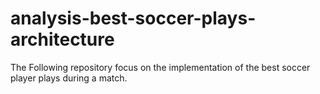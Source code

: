 # analysis-best-soccer-plays-architecture
The Following repository focus on the implementation of the best soccer player plays during a match.
